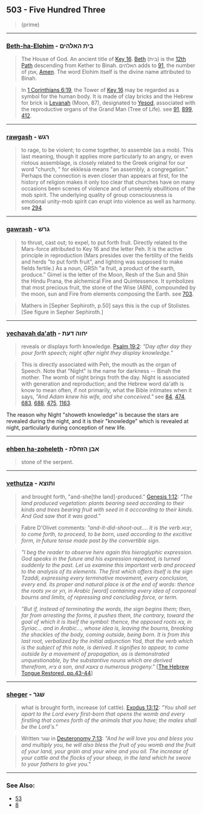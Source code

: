## 503 - Five Hundred Three
> (prime)

---

### [Beth-ha-Elohim](/keys/BITh.HALHIM) - בית האלהים
> The House of God. An ancient title of [Key 16](16). [Beth](/keys/BITh) (בית) is the [12th Path](12) descending from Kether to Binah. האלהים adds to [91](91), the number of אמן, [Amen](/keys/AMN). The word Elohim itself is the divine name attributed to Binah. 

> In [1 Corinthians 6:19](http://biblehub.com/1_corinthians/6-19.htm), the Tower of [Key 16](16) may be regarded as a symbol for the human body. It is made of clay bricks and the Hebrew for brick is [Levanah](/keys/LBNH) (Moon, 87), designated to [Yesod](80), associated with the reproductive organs of the Grand Man (Tree of Life). see [91](91), [899](899), [412](412).

---

### [rawgash](/keys/RGSh) - רגש
> to rage, to be violent; to come together, to assemble (as a mob). This last meaning, though it applies more particularly to an angry, or even riotous assemblage, is closely related to the Greek original for our word "church, " for ekklesia means "an assembly, a congregation." Perhaps the connection is even closer than appears at first, for the history of religion makes it only too clear that churches have on many occasions been scenes of violence and of unseemly ebullitions of the mob spirit. The underlying quality of group consciousness is emotional unity-mob spirit can erupt into violence as well as harmony. see [294](294).

---

### [gawrash](/keys/GRSh) - גרש
> to thrust, cast out; to expel, to put forth fruit. Directly related to the Mars-force attributed to Key 16 and the letter Peh. It is the active principle in reproduction (Mars presides over the fertility of the fields and herds "to put forth fruit", and lighting was supposed to make fields fertile.) As a noun, GRSh "a fruit, a product of the earth, produce." Gimel is the letter of the Moon, Resh of the Sun and Shin the Hindu Prana, the alchemical Fire and Quintessence. It symbolizes that most precious fruit, the stone of the Wise (ABN), compounded by the moon, sun and Fire from elements composing the Earth. see [703](703).

> Mathers in [Sepher Sephiroth, p.50] says this is the cup of Stolistes. [See figure in Sepher Sephiroth.]

---

### [yechavah da'ath](/keys/IChVH.DOTh) - יחוה דעת
> reveals or displays forth knowledge. [Psalm 19:2](http://biblehub.com/psalms/19-2.htm): *"Day after day they pour forth speech; night after night they display knowledge."*

> This is directly associated with Peh, the mouth as the organ of Speech. Note that "Night" is the name for darkness -- Binah the mother. The womb of night brings froth the day. Night is associated with generation and reproduction; and the Hebrew word da'ath is know to mean often, if not primarily, what the Bible intimates when it says, *"And Adam knew his wife, and she conceived."* see [84](84), [474](474), [683](683), [688](688), [475](475), [1163](1163).

The reason why Night "showeth knowledge" is because the stars are revealed during the night, and it is their "knowledge" which is revealed at night, particularly during conception of new life.

---

### [ehben ha-zoheleth](/keys/ABN.HZChLTh) - אבן הזחלת
> stone of the serpent.

---

### [vethutza](/keys/VThVTzA) - ותוצא
> and brought forth, "and-she[the land]-produced." [Genesis 1:12](http://biblehub.com/genesis/1-12.htm): *"The land produced vegetation: plants bearing seed according to their kinds and trees bearing fruit with seed in it acccording to their kinds. And God saw that it was good."*

> Fabre D'Olivet comments: *"and-it-did-shoot-out.... It is the verb יצוא, to come forth, to proceed, to be born, used according to the excitive form, in future tense made past by the convertible sign.*

> *"I beg the reader to observe here again this hieroglyphic expression. God speaks in the future and his expression repeated, is turned suddenly to the past. Let us examine this important verb and proceed to the analysis of its elements. The first which offers itself is the sign Tzaddi, expressing every terminative movement, every conclusion, every end. its proper and natural place is at the end of words: thence the roots אץ or הץ, in Arabic [word] containing every idea of corporeal bourns and limits, of repressing and concluding force, or term.*

> *"But if, instead of terminating the words, the sign begins them; then, far from arresting the forms, it pushes them, the contrary, toward the goal of which it is itself the symbol: thence, the opposed roots צא, in Syriac... and in Arabic..., whose idea is, leaving the bourns, breaking the shackles of the body, coming outside, being born. It is from this last root, verbalized by the initial adjunction Yod, that the verb which is the subject of this note, is derived. It signifies to appear, to come outside by a movement of propagation, as is demonstrated unquestionable, by the substantive nouns which are derived therefrom, ציא a son, and צאצא a numerous progeny."* [[The Hebrew Tongue Restored, pp.43-44](https://archive.org/stream/hebraictongueres00fabriala#page/42)]

---

### [sheger](/keys/ShGR) - שגר
> what is brought forth, increase (of cattle). [Exodus 13:12](http://biblehub.com/exodus/13-12.htm): *"You shall set apart to the Lord every first-born that opens the womb and every firstling that comes forth of the animals that you have; the males shall be the Lord's."*

> Written שגר in [Deuteronomy 7:13](http://biblehub.com/deuteronomy/7-13.htm): *"And he will love you and bless you and multiply you, he will also bless the fruit of you womb and the fruit of your land, your grain and your wine and you oil. The increase of your cattle and the flocks of your sheep, in the land which he swore to your fathers to give you."*

---

### See Also:

- [53](53)
- [8](8)
